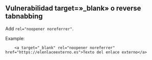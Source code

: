 ## Vulnerabilidad target=»_blank» o reverse tabnabbing
Add `rel="noopener noreferrer"`. 

Example:
```
    <a target="_blank" rel="noopener noreferrer" href="https://elenlaceexterno.es">Texto del enlace externo</a>
```